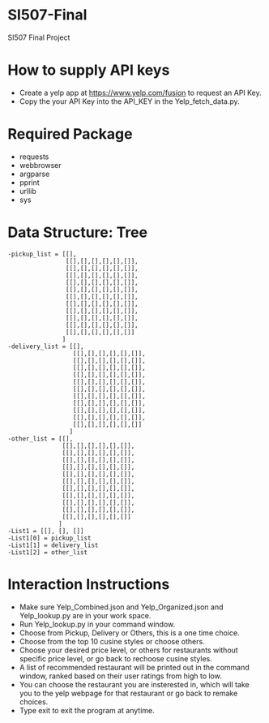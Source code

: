 # SI507-Final
SI507 Final Project
# How to supply API keys
- Create a yelp app at https://www.yelp.com/fusion to request an API Key.
- Copy the your API Key into the API_KEY in the Yelp_fetch_data.py.

# Required Package
- requests
- webbrowser
- argparse
- pprint
- urllib
- sys

# Data Structure: Tree
```
-pickup_list = [[],
                [[],[],[],[],[],[]],
                [[],[],[],[],[],[]],
                [[],[],[],[],[],[]],
                [[],[],[],[],[],[]],
                [[],[],[],[],[],[]],
                [[],[],[],[],[],[]],
                [[],[],[],[],[],[]],
                [[],[],[],[],[],[]],
                [[],[],[],[],[],[]],
                [[],[],[],[],[],[]],
                [[],[],[],[],[],[]]
               ]
-delivery_list = [[],
                  [[],[],[],[],[],[]],
                  [[],[],[],[],[],[]],
                  [[],[],[],[],[],[]],
                  [[],[],[],[],[],[]],
                  [[],[],[],[],[],[]],
                  [[],[],[],[],[],[]],
                  [[],[],[],[],[],[]],
                  [[],[],[],[],[],[]],
                  [[],[],[],[],[],[]],
                  [[],[],[],[],[],[]],
                  [[],[],[],[],[],[]]
                 ]
-other_list = [[],
               [[],[],[],[],[],[]],
               [[],[],[],[],[],[]],
               [[],[],[],[],[],[]],
               [[],[],[],[],[],[]],
               [[],[],[],[],[],[]],
               [[],[],[],[],[],[]],
               [[],[],[],[],[],[]],
               [[],[],[],[],[],[]],
               [[],[],[],[],[],[]],
               [[],[],[],[],[],[]],
               [[],[],[],[],[],[]]
              ]
-List1 = [[], [], []]
-List1[0] = pickup_list
-List1[1] = delivery_list
-List1[2] = other_list
```
# Interaction Instructions
- Make sure Yelp_Combined.json and Yelp_Organized.json and Yelp_lookup.py are in your work space.
- Run Yelp_lookup.py in your command window.
- Choose from Pickup, Delivery or Others, this is a one time choice.
- Choose from the top 10 cusine styles or choose others.
- Choose your desired price level, or others for restaurants without specific price level, or go back to rechoose cusine styles.
- A list of recommended restaurant will be printed out in the command window, ranked based on their user ratings from high to low.
- You can choose the restaurant you are insterested in, which will take you to the yelp webpage for that restaurant or go back to remake choices.
- Type exit to exit the program at anytime.
